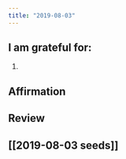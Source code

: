 ```yaml
---
title: "2019-08-03"
---
```

## I am grateful for:
1. 

## Affirmation

## Review



## [[2019-08-03 seeds]]
